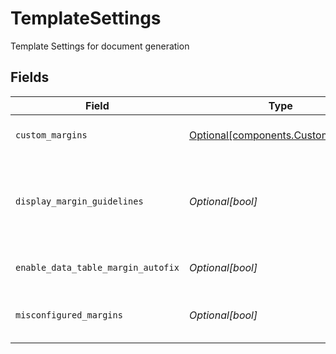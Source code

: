 # TemplateSettings

Template Settings for document generation


## Fields

| Field                                                                          | Type                                                                           | Required                                                                       | Description                                                                    | Example                                                                        |
| ------------------------------------------------------------------------------ | ------------------------------------------------------------------------------ | ------------------------------------------------------------------------------ | ------------------------------------------------------------------------------ | ------------------------------------------------------------------------------ |
| `custom_margins`                                                               | [Optional[components.CustomMargins]](../../models/components/custommargins.md) | :heavy_minus_sign:                                                             | Custom margins for the document                                                |                                                                                |
| `display_margin_guidelines`                                                    | *Optional[bool]*                                                               | :heavy_minus_sign:                                                             | Display margin guidelines (applicable to partial generation only)              | true                                                                           |
| `enable_data_table_margin_autofix`                                             | *Optional[bool]*                                                               | :heavy_minus_sign:                                                             | Enable data table margin autofix                                               | false                                                                          |
| `misconfigured_margins`                                                        | *Optional[bool]*                                                               | :heavy_minus_sign:                                                             | An indication that the page margins are misconfigured                          | false                                                                          |